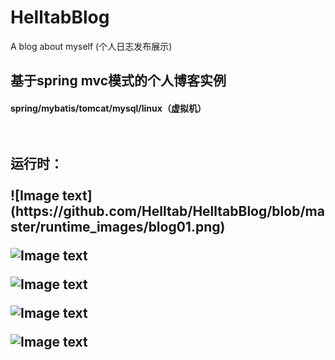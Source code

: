 # HelltabBlog
A blog about myself (个人日志发布展示)

<h2>基于spring mvc模式的个人博客实例<br>
  <h4>spring/mybatis/tomcat/mysql/linux（虚拟机）
  <br><br><br>
  
  
  
  
  
<h2>运行时：
<br><br>
![Image text](https://github.com/Helltab/HelltabBlog/blob/master/runtime_images/blog01.png)

![Image text](https://github.com/Helltab/HelltabBlog/blob/master/runtime_images/blog02.png)

![Image text](https://github.com/Helltab/HelltabBlog/blob/master/runtime_images/blog03.png)

![Image text](https://github.com/Helltab/HelltabBlog/blob/master/runtime_images/blog04.png)

![Image text](https://github.com/Helltab/HelltabBlog/blob/master/runtime_images/blog05.png)
